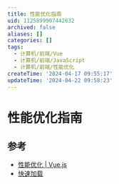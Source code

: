 ```yaml
---
title: 性能优化指南
uid: 1125899907442632
archived: false
aliases: []
categories: []
tags:
  - 计算机/前端/Vue
  - 计算机/前端/JavaScript
  - 计算机/前端/性能优化
createTime: '2024-04-17 09:55:17'
updateTime: '2024-04-22 09:58:23'
---
```


# 性能优化指南

## 参考

- [性能优化 | Vue.js](https://cn.vuejs.org/guide/best-practices/performance.html#profiling-options)
- [快速加载](https://web.dev/fast/)
